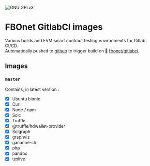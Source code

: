 ![GNU GPLv3](https://img.shields.io/badge/license-GPL%20v3.0-brightgreen.svg)

# FBOnet GitlabCI images

Various builds and EVM smart contract testing environments for Gitlab CI/CD.  
Automatically pushed to [github](https://github.com/FabioBonfiglio/fbonet-gitlabci-images) to trigger build on :whale: [fbonet/gitlabci](https://hub.docker.com/r/fbonet/gitlabci).

## Images
### `master`
Contains, in latest version :
* [x] Ubuntu bionic
* [x] Curl
* [x] Node / npm
* [x] Solc
* [x] Truffle
* [x] @truffle/hdwallet-provider
* [x] Solgraph
* [x] graphviz
* [x] ganache-cli
* [x] php
* [x] pandoc
* [x] texlive
